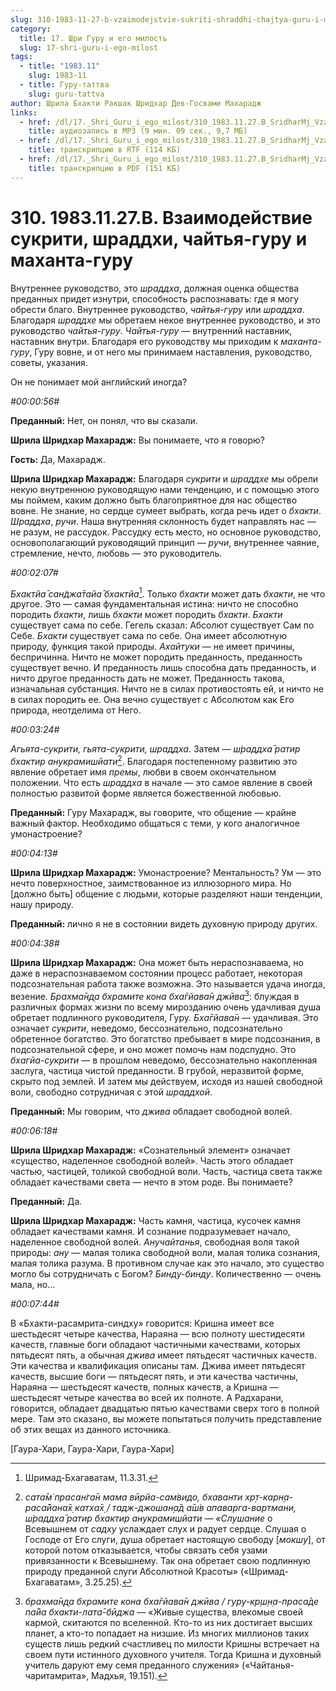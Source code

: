 ```yaml
---
slug: 310-1983-11-27-b-vzaimodejstvie-sukriti-shraddhi-chajtya-guru-i-mahanta-guru
category:
  title: 17. Шри Гуру и его милость
  slug: 17-shri-guru-i-ego-milost
tags:
  - title: "1983.11"
    slug: 1983-11
  - title: Гуру-таттва
    slug: guru-tattva
author: Шрила Бхакти Ракшак Шридхар Дев-Госвами Махарадж
links:
  - href: /dl/17._Shri_Guru_i_ego_milost/310_1983.11.27.B_SridharMj_Vzaimodejstvie_sukriti_shraddhi_chajtja-guru_i_mahanta-guru.mp3
    title: аудиозапись в MP3 (9 мин. 09 сек., 9,7 МБ)
  - href: /dl/17._Shri_Guru_i_ego_milost/310_1983.11.27.B_SridharMj_Vzaimodejstvie_sukriti_shraddhi_chajtja-guru_i_mahanta-guru.rtf
    title: транскрипцию в RTF (114 КБ)
  - href: /dl/17._Shri_Guru_i_ego_milost/310_1983.11.27.B_SridharMj_Vzaimodejstvie_sukriti_shraddhi_chajtja-guru_i_mahanta-guru.pdf
    title: транскрипцию в PDF (151 КБ)
---
```


# 310. 1983.11.27.B. Взаимодействие сукрити, шраддхи, чайтья-гуру и маханта-гуру

Внутреннее руководство, это *шраддха*, должная оценка общества преданных придет изнутри, способность распознавать: где я могу обрести благо. Внутреннее руководство, *чайтья-гуру* или *шраддха*. Благодаря *шраддхе* мы обретаем некое внутреннее руководство, и это руководство *чайтья-гуру*. *Чайтья-гуру* — внутренний наставник, наставник внутри. Благодаря его руководству мы приходим к *маханта-гуру*, Гуру вовне, и от него мы принимаем наставления, руководство, советы, указания.

Он не понимает мой английский иногда?

*#00:00:56#*

**Преданный:** Нет, он понял, что вы сказали.

**Шрила Шридхар Махарадж:** Вы понимаете, что я говорю?

**Гость:** Да, Махарадж.

**Шрила Шридхар Махарадж:** Благодаря *сукрити* и *шраддхе* мы обрели некую внутреннюю руководящую нами тенденцию, и с помощью этого мы поймем, каким должно быть благоприятное для нас общество вовне. Не знание, но сердце сумеет выбрать, когда речь идет о *бхакти*. *Шраддха*, *ручи*. Наша внутренняя склонность будет направлять нас — не разум, не рассудок. Рассудку есть место, но основное руководство, основополагающий руководящий принцип — *ручи*, внутреннее чаяние, стремление, нечто, любовь — это руководитель.

*#00:02:07#*

*Бхактйа̄ сан̃джа̄тайа̄ бхактйа*[^_ftn1]. Только *бхакти* может дать *бхакти*, не что другое. Это — самая фундаментальная истина: ничто не способно породить *бхакти*, лишь *бхакти* может породить *бхакти*. *Бхакти* существует сама по себе. Гегель сказал: Абсолют существует Сам по Себе. *Бхакти* существует сама по себе. Она имеет абсолютную природу, функция такой природы. *Ахайтуки* — не имеет причины, беспричинна. Ничто не может породить преданность, преданность существует вечно. И преданность лишь способна дать преданность, и ничто другое преданность дать не может. Преданность такова, изначальная субстанция. Ничто не в силах противостоять ей, и ничто не в силах породить ее. Она вечно существует с Абсолютом как Его природа, неотделима от Него.

*#00:03:24#*

*Агьята-сукрити, гьята-сукрити, шраддха*. Затем — *ш́раддха̄ ратир бхактир анукрамишйати*[^_ftn2]. Благодаря постепенному развитию это явление обретает имя *премы*, любви в своем окончательном положении. Что есть *шраддха* в начале — это самое явление в своей полностью развитой форме является божественной любовью.

**Преданный:** Гуру Махарадж, вы говорите, что общение — крайне важный фактор. Необходимо общаться с теми, у кого аналогичное умонастроение?

*#00:04:13#*

**Шрила Шридхар Махарадж:** Умонастроение? Ментальность? Ум — это нечто поверхностное, заимствованное из иллюзорного мира. Но [должно быть] общение с людьми, которые разделяют наши тенденции, нашу природу.

**Преданный:** лично я не в состоянии видеть духовную природу других.

*#00:04:38#*

**Шрила Шридхар Махарадж:** Она может быть нераспознаваема, но даже в нераспознаваемом состоянии процесс работает, некоторая подсознательная работа также возможна. Это называется удача иногда, везение. *Брахма̄н̣д̣а бхрамите кона бха̄гйава̄н джӣва*[^_ftn3]: блуждая в различных формах жизни по всему мирозданию очень удачливая душа обретает подлинного руководителя, Гуру. *Бха̄гйава̄н* — удачливая. Это означает *сукрити*, неведомо, бессознательно, подсознательно обретенное богатство. Это богатство пребывает в мире подсознания, в подсознательной сфере, и оно может помочь нам подспудно. Это *бхагйа-сукрити* — в прошлом неведомо, бессознательно накопленная заслуга, частица чистой преданности. В грубой, неразвитой форме, скрыто под землей. И затем мы действуем, исходя из нашей свободной воли, свободно сотрудничая с этой *шраддхой*.

**Преданный:** Мы говорим, что *джива* обладает свободной волей.

*#00:06:18#*

**Шрила Шридхар Махарадж:** «Сознательный элемент» означает «существо, наделенное свободной волей». Часть этого обладает частью, частицей, толикой свободной воли. Часть, частица света также обладает качествами света — нечто в этом роде. Вы понимаете?

**Преданный:** Да.

**Шрила Шридхар Махарадж:** Часть камня, частица, кусочек камня обладает качествами камня. И сознание подразумевает начало, наделенное свободной волей. *Анучайтанья*, свободная воля такой природы: *ану* — малая толика свободной воли, малая толика сознания, малая толика разума. В противном случае как это начало, это существо могло бы сотрудничать с Богом? *Бинду-бинду*. Количественно — очень мала, но…

*#00:07:44#*

В «Бхакти-расамрита-синдху» говорится: Кришна имеет все шестьдесят четыре качества, Нараяна — всю полноту шестидесяти качеств, главные боги обладают частичными качествами, которых пятьдесят пять, а обычная *джива* имеет пятьдесят частичных качеств. Эти качества и квалификация описаны там. Джива имеет пятьдесят качеств, высшие боги — пятьдесят пять, и эти качества частичны, Нараяна — шестьдесят качеств, полных качеств, а Кришна — шестьдесят четыре качества во всей их полноте. А Радхарани, говорится, обладает двадцатью пятью качествами сверх того в полной мере. Там это сказано, вы можете попытаться получить представление об этих вещах из данного источника.

[Гаура-Хари, Гаура-Хари, Гаура-Хари]



[^_ftn1]: Шримад-Бхагаватам, 11.3.31.

[^_ftn2]: *сата̄м̇ прасан̇га̄н мама вӣрйа-сам̇видо, бхаванти хр̣т-карн̣а-раса̄йана̄х̣ катха̄х̣ / тадж-джошан̣а̄д а̄ш́в апаварга-вартмани, ш́раддха̄ ратир бхактир анукрамишйати — «Слушание* о Всевышнем от *садху* услаждает слух и радует сердце. Слушая о Господе от Его слуги, душа обретает настоящую свободу [*мокшу*], от которой потом отказывается, чтобы связать себя узами привязанности к Всевышнему. Так она обретает свою подлинную природу преданной слуги Абсолютной Красоты» («Шримад-Бхагаватам», 3.25.25).

[^_ftn3]: *брахма̄н̣д̣а бхрамите кона бха̄гйава̄н джӣва / гуру-кр̣ш̣н̣а-праса̄де па̄йа бхакти-лата̄-бӣджа* — «Живые существа, влекомые своей кармой, скитаются по вселенной. Кто-то из них достигает высших планет, а кто-то попадает на низшие. Из многих миллионов таких существ лишь редкий счастливец по милости Кришны встречает на своем пути истинного духовного учителя. Тогда Кришна и духовный учитель даруют ему семя преданного служения» («Чайтанья-чаритамрита», Мадхья, 19.151).

